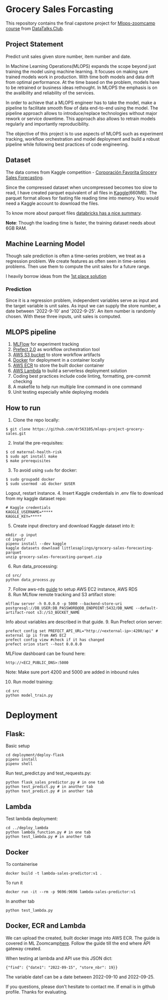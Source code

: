 # Grocery Sales Forcasting

This repository contains the final capstone project for
[Mlops-zoomcamp course](https://github.com/DataTalksClub/mlops-zoomcamp) from [DataTalks.Club](https://datatalks.club).

## Project Statement

Predict unit sales given store number, item number and date.

In Machine Learning Operations(MLOPS) expands the scope beyond just training the model using machine learning. It focuses on making sure trained models work in production. With time both models and data drift from optimal performance. At the time based on the problem, models have to be retrained or business ideas rethought. In MLOPS the emphasis is on the avalibility and reliability of the services.

In order to achieve that a MLOPS engineer has to take the model, make a pipeline to facilitate smooth flow of data end-to-end using the model.
The pipeline approach allows to introduce/replace technologies without major rework or service downtime. This approach also allows to retrain models regularly and importantly reproducibility.

The objective of this project is to use aspects of MLOPS such as experiment tracking, workflow orchestration and model deployment and build a robust pipeline while following best practices of code engineering.

## Dataset

The data comes from Kaggle competition - [Corporación Favorita Grocery Sales
Forecasting](https://www.kaggle.com/competitions/favorita-grocery-sales-forecasting/overview).

Since the compressed dataset when uncompressed becomes too slow to read, I have created
parquet equivalent of all files in
[Kaggle](https://www.kaggle.com/datasets/littlesaplings/grocery-sales-forecasting-parquet/settings?select=holiday_events.parquet)(660MB).
The parquet format allows for fasting file reading time into memory. You would need a Kaggle account to download the files.

To know more about parquet files [databricks has a nice summary](https://www.databricks.com/glossary/what-is-parquet).

**Note**: Though the loading time is faster, the training dataset needs about 6GB RAM.

## Machine Learning Model

Though sale prediction is often a time-series problem, we treat as a regression problem. We create features as often seen in time-series problems. Then use them to compute the unit sales for a future range.

I heavily borrow ideas from the [1st place solution](https://www.kaggle.com/code/shixw125/1st-place-lgb-model-public-0-506-private-0-511/script)

### Prediction
Since it is a regression problem, independent variables serve as input and the target variable is unit sales. As input we can supply the store number, a date between '2022-9-10' and '2022-9-25'. An item number is randomly chosen. With these three inputs, unit sales is computed.

## MLOPS pipeline

1. [MLFlow](https://www.mlflow.org) for experiment tracking
2. [Prefect 2.0](https://orion-docs.prefect.io) as workflow orchestration tool
3. [AWS S3 bucket](https://aws.amazon.com/s3/) to store workflow artifacts
4. [Docker](https://www.docker.com) for deployment in a container locally
5. [AWS ECR](https://aws.amazon.com/ecr/) to store the built docker container
6. [AWS Lambda](https://aws.amazon.com/lambda/) to build a serverless deployment solution
7. Coding best practices include code linting, formatting, pre-commit checking
8. A makefile to help run multiple line command in one command
9. Unit testing especially while deploying models

## How to run
1. Clone the repo locally:
```
$ git clone https://github.com/dr563105/mlops-project-grocery-sales.git
```
2. Instal the pre-requisites:
```
$ cd maternal-health-risk
$ sudo apt install make
$ make prerequisites
```
3. To avoid using `sudo` for docker:
```
$ sudo groupadd docker
$ sudo usermod -aG docker $USER
```
Logout, restart instance.
4. Insert Kaggle credentials in .env file to download from my kaggle dataset repo:
```
# Kaggle credentials
KAGGLE_USERNAME=*****
KAGGLE_KEY=*****
```
5. Create input directory and download Kaggle dataset into it:
```
mkdir -p input
cd input/
pipenv install --dev kaggle
kaggle datasets download littlesaplings/grocery-sales-forecasting-parquet
unzip grocery-sales-forecasting-parquet.zip
```
6. Run data_processing:
```
cd src/
python data_process.py
```
7. Follow aws-rds [guide](https://github.com/DataTalksClub/mlops-zoomcamp/blob/main/02-experiment-tracking/mlflow_on_aws.md) to setup AWS EC2 instance, AWS RDS
8. Run MLflow remote tracking and S3 artifact store:
```
mlflow server -h 0.0.0.0 -p 5000 --backend-store-uri postgresql://DB_USER:DB_PASSWORD@DB_ENDPOINT:5432/DB_NAME --default-artifact-root s3://S3_BUCKET_NAME
```
Info about variables are described in that guide.
9. Run Prefect orion server:
```
prefect config set PREFECT_API_URL="http://<external-ip>:4200/api" # external ip is from AWS EC2
prefect config view #check if it has changed
prefect orion start --host 0.0.0.0
```
MLFlow dashboard can be found here:
```
http://<EC2_PUBLIC_DNS>:5000
```
Note: Make sure port 4200 and 5000 are added in inbound rules

10. Run model training:
```
cd src
python model_train.py
```
# Deployment
## Flask:
Basic setup
```
cd deployment/deploy-flask
pipenv install
pipenv shell
```
Run test_predict.py and test_requests.py:
```
python flask_sales_predictor.py # in one tab
python test_predict.py # in another tab
python test_predict.py # in another tab
```
## Lambda
Test lambda deployment:
```
cd ../deploy_lambda
python lambda_function.py # in one tab
python test_lambda.py # in another tab
```
## Docker
To containerise
```
docker build -t lambda-sales-predictor:v1 .
```
To run it
```
docker run -it --rm -p 9696:9696 lambda-sales-predictor:v1
```
In another tab
```
python test_lambda.py
```

## Docker, ECR and Lambda
We can upload the created, built docker image into AWS ECR. The guide is covered in ML Zoomcamp[here](https://github.com/alexeygrigorev/aws-lambda-docker/blob/main/guide.md#preparing-the-docker-image). Follow the guide till the end where API gateway created.

When testing at lambda and API use this JSON dict:
```
{"find": {"date1": "2022-09-15", "store_nbr": 19}}
```
The variable date1 can be a date between 2022-09-10 and 2022-09-25.

If you questions, please don't hesitate to contact me. If email is in github profile. Thanks for evaluating.
